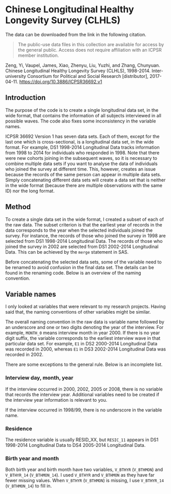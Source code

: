 # Chinese Longitudinal Healthy Longevity Survey (CLHLS)

The data can be downloaded from the link in the following citation. 
> The public-use data files in this collection are available for access by the general public. Access does not require affiliation with an ICPSR member institution.

Zeng, Yi, Vaupel, James, Xiao, Zhenyu, Liu, Yuzhi, and Zhang, Chunyuan. Chinese Longitudinal Healthy Longevity Survey (CLHLS), 1998-2014. Inter-university Consortium for Political and Social Research [distributor], 2017-04-11. https://doi.org/10.3886/ICPSR36692.v1

## Introduction
The purpose of the code is to create a single longitudinal data set, in the wide format, that contains the information of all subjects interviewed in all possible waves. The code also fixes some inconsistency in the variable names. 

ICPSR 36692 Version 1 has seven data sets. Each of them, except for the last one which is cross-sectional, is a longitudinal data set, in the wide format. For example, DS1 1998-2014 Longitudinal Data tracks information from 1998 to 2014 for individuals who responded in 1998. Note that there were new cohorts joining in the subsequent waves, so it is necessary to combine multiple data sets if you want to analyse the data of individuals who joined the survey at different time. This, however, creates an issue because the records of the same person can appear in multiple data sets. Simply concatenating different data sets will create a data set that is neither in the wide format (because there are multiple observations with the same ID) nor the long format. 

## Method
To create a single data set in the wide format, I created a subset of each of the raw data. The subset criterion is that the earliest year of records in the data corresponds to the year when the selected individuals joined the survey. For instance, the records of those who joined the survey in 1998 are selected from DS1 1998-2014 Longitudinal Data. The records of those who joined the survey in 2002 are selected from DS1 2002-2014 Longitudinal Data. This can be achieved by the `merge` statement in SAS.

Before concatenating the selected data sets, some of the variable need to be renamed to avoid confusion in the final data set. The details can be found in the renaming code. Below is an overview of the naming convention.

## Variable names
I only looked at variables that were relevant to my research projects. Having said that, the naming conventions of other variables might be similar.

The overall naming convention in the raw data is variable name followed by an underscore and one or two digits denoting the year of the interview. For example, `MONTH_0` means interview month in year 2000. If there is no year digit suffix, the variable corresponds to the earliest interview wave in that particular data set. For example, `E1` in DS2 2000-2014 Longitudinal Data was recorded in 2000, whereas `E1` in DS3 2002-2014 Longitudinal Data was recorded in 2002. 

There are some exceptions to the general rule. Below is an incomplete list. 

### Interview day, month, year
If the interview occurred in 2000, 2002, 2005 or 2008, there is no variable that records the interview year. Additional variables need to be created if the interview year information is relevant to you. 

If the interview occurred in 1998/99, there is no underscore in the variable name. 

### Residence
The residence variable is usually RESID_XX, but `RESIC_11` appears in DS1 1998-2014 Longitudinal Data to DS4 2005-2014 Longitudinal Data.

### Birth year and month
Both birth year and birth month have two variables, `V_BTHYR` (`V_BTHMON`) and `V_BTHYR_14` (`V_BTHMON_14`). I used `V_BTHYR` and `V_BTHMON` as they have far fewer missing values. When `V_BTHYR` (`V_BTHMON`) is missing, I use `V_BTHYR_14` (`V_BTHMON_14`) to fill in. 

